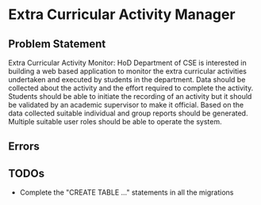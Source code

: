 # Extra Curricular Activity Manager

## Problem Statement
Extra Curricular Activity Monitor: HoD Department of CSE is interested in building a web based application to monitor the extra curricular activities undertaken and executed by students in the department. Data should be collected about the activity and the effort required to complete the activity. Students should be able to initiate the recording of an activity but it should be validated by an academic supervisor to make it official. Based on the data collected suitable individual and group reports should be generated. Multiple suitable user roles should be able to operate the system.

## Errors


## TODOs
* Complete the "CREATE TABLE ..." statements in all the migrations

